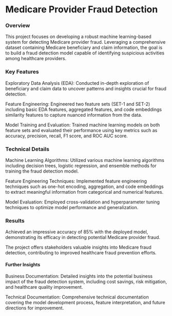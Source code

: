 # Medicare Provider Fraud Detection
 

### Overview
This project focuses on developing a robust machine learning-based system for detecting Medicare provider fraud. Leveraging a comprehensive dataset containing Medicare beneficiary and claim information, the goal is to build a fraud detection model capable of identifying suspicious activities among healthcare providers.

### Key Features
Exploratory Data Analysis (EDA): Conducted in-depth exploration of beneficiary and claim data to uncover patterns and insights crucial for fraud detection.

Feature Engineering: Engineered two feature sets (SET-1 and SET-2) including basic EDA features, aggregated features, and code embeddings similarity features to capture nuanced information from the data.

Model Training and Evaluation: Trained machine learning models on both feature sets and evaluated their performance using key metrics such as accuracy, precision, recall, F1 score, and ROC AUC score.

### Technical Details
Machine Learning Algorithms: Utilized various machine learning algorithms including decision trees, logistic regression, and ensemble methods for training the fraud detection model.

Feature Engineering Techniques: Implemented feature engineering techniques such as one-hot encoding, aggregation, and code embeddings to extract meaningful information from categorical and numerical features.

Model Evaluation: Employed cross-validation and hyperparameter tuning techniques to optimize model performance and generalization.

### Results
Achieved an impressive accuracy of 85% with the deployed model, demonstrating its efficacy in detecting potential Medicare provider fraud.

The project offers stakeholders valuable insights into Medicare fraud detection, contributing to improved healthcare fraud prevention efforts.

#### Further Insights
Business Documentation: Detailed insights into the potential business impact of the fraud detection system, including cost savings, risk mitigation, and healthcare quality improvement.

Technical Documentation: Comprehensive technical documentation covering the model development process, feature interpretation, and future directions for improvement.
